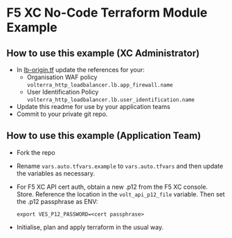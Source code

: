 # F5 XC No-Code Terraform Module Example

## How to use this example (XC Administrator)

- In [lb-origin.tf](./modules/no-code/lb-origin.tf) update the references for your: 
	- Organisation WAF policy `volterra_http_loadbalancer.lb.app_firewall.name`
	- User Identification Policy `volterra_http_loadbalancer.lb.user_identification.name`
- Update this readme for use by your application teams
- Commit to your private git repo.


## How to use this example (Application Team)

- Fork the repo
- Rename `vars.auto.tfvars.example` to `vars.auto.tfvars` and then update the variables as necessary.
- For F5 XC API cert auth, obtain a new .p12 from the F5 XC console.  Store.  Reference the location in the `volt_api_p12_file` variable.  Then set the .p12 passphrase as ENV:

	`export VES_P12_PASSWORD=<cert passphrase>`

- Initialise, plan and apply terraform in the usual way.